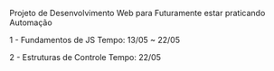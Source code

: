 Projeto de Desenvolvimento Web para Futuramente estar praticando Automação

1 - Fundamentos de JS 
Tempo: 13/05  ~ 22/05

2 - Estruturas de Controle
Tempo: 22/05
